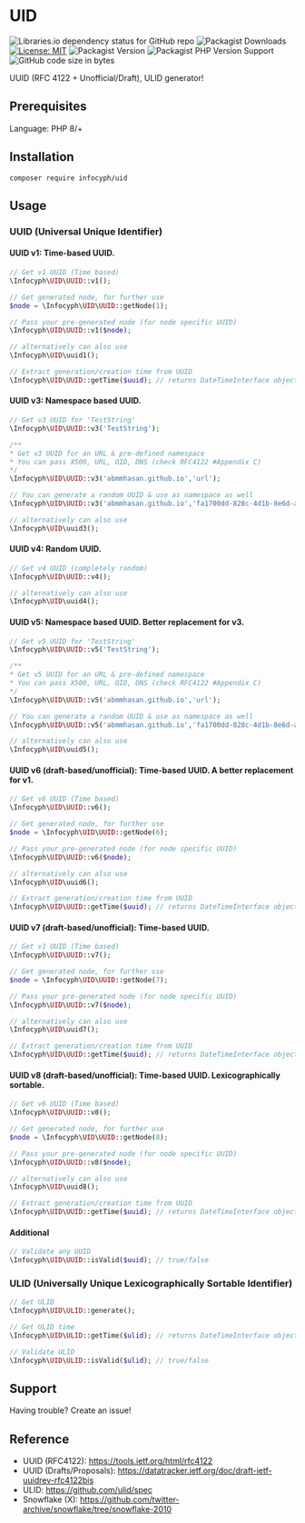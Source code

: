 # UID

![Libraries.io dependency status for GitHub repo](https://img.shields.io/librariesio/github/infocyph/uid)
![Packagist Downloads](https://img.shields.io/packagist/dt/infocyph/uid)
[![License: MIT](https://img.shields.io/badge/License-MIT-green.svg)](https://opensource.org/licenses/MIT)
![Packagist Version](https://img.shields.io/packagist/v/infocyph/uid)
![Packagist PHP Version Support](https://img.shields.io/packagist/php-v/infocyph/uid)
![GitHub code size in bytes](https://img.shields.io/github/languages/code-size/infocyph/uid)

UUID (RFC 4122 + Unofficial/Draft), ULID generator!

## Prerequisites

Language: PHP 8/+

## Installation

```
composer require infocyph/uid
```

## Usage

### UUID (Universal Unique Identifier)

#### UUID v1: Time-based UUID.

```php
// Get v1 UUID (Time based)
\Infocyph\UID\UUID::v1();

// Get generated node, for further use
$node = \Infocyph\UID\UUID::getNode(1);

// Pass your pre-generated node (for node specific UUID)
\Infocyph\UID\UUID::v1($node);

// alternatively can also use
\Infocyph\UID\uuid1();

// Extract generation/creation time from UUID
\Infocyph\UID\UUID::getTime($uuid); // returns DateTimeInterface object
```

#### UUID v3: Namespace based UUID.

```php
// Get v3 UUID for 'TestString'
\Infocyph\UID\UUID::v3('TestString');

/**
* Get v3 UUID for an URL & pre-defined namespace
* You can pass X500, URL, OID, DNS (check RFC4122 #Appendix C)
*/
\Infocyph\UID\UUID::v3('abmmhasan.github.io','url');

// You can generate a random UUID & use as namespace as well
\Infocyph\UID\UUID::v3('abmmhasan.github.io','fa1700dd-828c-4d1b-8e6d-a6104807da90');

// alternatively can also use
\Infocyph\UID\uuid3();
```

#### UUID v4: Random UUID.

```php
// Get v4 UUID (completely random)
\Infocyph\UID\UUID::v4();

// alternatively can also use
\Infocyph\UID\uuid4();
```

#### UUID v5: Namespace based UUID. Better replacement for v3.

```php
// Get v5 UUID for 'TestString'
\Infocyph\UID\UUID::v5('TestString');

/**
* Get v5 UUID for an URL & pre-defined namespace
* You can pass X500, URL, OID, DNS (check RFC4122 #Appendix C)
*/
\Infocyph\UID\UUID::v5('abmmhasan.github.io','url');

// You can generate a random UUID & use as namespace as well
\Infocyph\UID\UUID::v5('abmmhasan.github.io','fa1700dd-828c-4d1b-8e6d-a6104807da90');

// alternatively can also use
\Infocyph\UID\uuid5();
```

#### UUID v6 (draft-based/unofficial): Time-based UUID. A better replacement for v1.

```php
// Get v6 UUID (Time based)
\Infocyph\UID\UUID::v6();

// Get generated node, for further use
$node = \Infocyph\UID\UUID::getNode(6);

// Pass your pre-generated node (for node specific UUID)
\Infocyph\UID\UUID::v6($node);

// alternatively can also use
\Infocyph\UID\uuid6();

// Extract generation/creation time from UUID
\Infocyph\UID\UUID::getTime($uuid); // returns DateTimeInterface object
```

#### UUID v7 (draft-based/unofficial): Time-based UUID.

```php
// Get v1 UUID (Time based)
\Infocyph\UID\UUID::v7();

// Get generated node, for further use
$node = \Infocyph\UID\UUID::getNode(7);

// Pass your pre-generated node (for node specific UUID)
\Infocyph\UID\UUID::v7($node);

// alternatively can also use
\Infocyph\UID\uuid7();

// Extract generation/creation time from UUID
\Infocyph\UID\UUID::getTime($uuid); // returns DateTimeInterface object
```

#### UUID v8 (draft-based/unofficial): Time-based UUID. Lexicographically sortable.

```php
// Get v6 UUID (Time based)
\Infocyph\UID\UUID::v8();

// Get generated node, for further use
$node = \Infocyph\UID\UUID::getNode(8);

// Pass your pre-generated node (for node specific UUID)
\Infocyph\UID\UUID::v8($node);

// alternatively can also use
\Infocyph\UID\uuid8();

// Extract generation/creation time from UUID
\Infocyph\UID\UUID::getTime($uuid); // returns DateTimeInterface object
```

#### Additional

```php
// Validate any UUID
\Infocyph\UID\UUID::isValid($uuid); // true/false
```

### ULID (Universally Unique Lexicographically Sortable Identifier)

```php
// Get ULID
\Infocyph\UID\ULID::generate();

// Get ULID time
\Infocyph\UID\ULID::getTime($ulid); // returns DateTimeInterface object

// Validate ULID
\Infocyph\UID\ULID::isValid($ulid); // true/false
```

## Support

Having trouble? Create an issue!

## Reference

- UUID (RFC4122): https://tools.ietf.org/html/rfc4122
- UUID (Drafts/Proposals): https://datatracker.ietf.org/doc/draft-ietf-uuidrev-rfc4122bis
- ULID: https://github.com/ulid/spec
- Snowflake (X): https://github.com/twitter-archive/snowflake/tree/snowflake-2010
